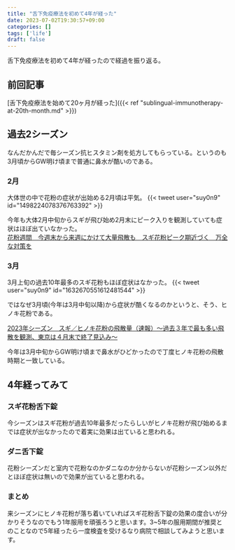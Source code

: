 ```yaml
---
title: "舌下免疫療法を初めて4年が経った"
date: 2023-07-02T19:30:57+09:00
categories: []
tags: ['life']
draft: false
---
```


舌下免疫療法を初めて4年が経ったので経過を振り返る。
<!--more-->

## 前回記事
[舌下免疫療法を始めて20ヶ月が経った]({{< ref "sublingual-immunotherapy-at-20th-month.md" >}})

## 過去2シーズン
なんだかんだで毎シーズン抗ヒスタミン剤を処方してもらっている。というのも3月頃からGW明け頃まで普通に鼻水が酷いのである。

### 2月
大体世の中で花粉の症状が出始める2月頃は平気。
{{< tweet user="suy0n9" id="1498224078376763392" >}}

今年も大体2月中旬からスギが飛び始め2月末にピーク入りを観測していても症状はほぼ出ていなかった。  
[花粉週間　今週末から来週にかけて大量飛散も　スギ花粉ピーク期近づく　万全な対策を](https://tenki.jp/forecaster/gureweather/2023/02/22/21991.html)

### 3月
3月上旬の過去10年最多のスギ花粉もほぼ症状はなかった。
{{< tweet user="suy0n9" id="1632670551612481544" >}}

ではなぜ3月頃(今年は3月中旬以降)から症状が酷くなるのかというと、そう、ヒノキ花粉である。

[2023年シーズン　スギ／ヒノキ花粉の飛散量（速報）～過去３年で最も多い飛散を観測、東京は４月末で終了見込み～](https://www.jwa.or.jp/news/2023/04/20224/)

今年は3月中旬からGW明け頃まで鼻水がひどかったので丁度ヒノキ花粉の飛散時期と一致している。


## 4年経ってみて

### スギ花粉舌下錠
今シーズンはスギ花粉が過去10年最多だったらしいがヒノキ花粉が飛び始めるまでは症状が出なかったので着実に効果は出ていると思われる。

### ダニ舌下錠
花粉シーズンだと室内で花粉なのかダニなのか分からないが花粉シーズン以外だとほぼ症状は無いので効果が出ていると思われる。

### まとめ
来シーズンにヒノキ花粉が落ち着いていればスギ花粉舌下錠の効果の度合いが分かりそうなのでもう1年服用を頑張ろうと思います。3~5年の服用期間が推奨とのことなので5年経ったら一度検査を受けるなり病院で相談してみようと思います。
